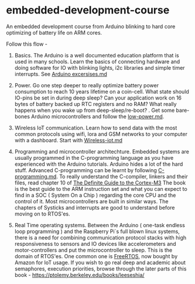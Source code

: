 # embedded-development-course
An embedded development course from Arduino blinking to hard core optimizing of battery life on ARM cores.

Follow this flow - 
1. Basics. The Arduino is a well documented education platform that is used in many schools. Learn the basics of connecting hardware and doing software for IO with blinking lights, i2c libraries and simple timer interrupts. See [Arduino excersises.md](Arduino-excersises.md)

2. Power. Go one step deeper to really optimize battery power consumption to reach 10 years lifetime on a coin-cell. What state should IO-pins be set in during deep sleep? Can your application work on 16 bytes of battery backed up RTC registers and no RAM? What really happens when you wake up from deep-sleep/re-boot?
. Get some bare-bones Arduino microcontrollers and follow the [low-power.md](low-power.md).

2. Wireless IoT communication. Learn how to send data with the most common protocols using wifi, lora and GSM networks to your computer with a dashboard. Start with [Wireless-iot.md](Wireless-iot.md) 

3. Programming and microcontroller architechture. 
Embedded systems are usually programmed in the C-programming language as you have experienced with the Arduino tutorials. Arduino hides a lot of the hard stuff.
Advanced C-programming can be learnt by following [C-programming.md](C-programming.md).
To really understand the C-compiler, linkers and their files, read chapter 10 of [The Definite Guide to the Cortex-M3]( https://www.eecs.umich.edu/courses/eecs373/labs/refs/M3%20Guide.pdf) The book is the best guide to the ARM instruction set and what you can expect to find in a SOC ( System On a Chip ) regarding the core CPU and the control of it. Most microcontrollers are built in similar ways. The chapters of Systicks and interrupts are good to understand before moving on to RTOS'es. 

4. Real Time operating systems. Between the Arduino ( one-task endless loop programming ) and the Raspberry Pi´s full blown linux systems, there is a need for combining communication protocol stacks with high responsiveness to sensors and IO devices like accelerometers and motor-controllers and put the microcontroller to sleep. This is the domain of RTOS'es. One common one is [FreeRTOS](https://aws.amazon.com/freertos/), now bought by Amazon for IoT usage.  If you wish to go real deep and academic about semaphores, execution priorities, browse through the later parts of this book - https://ptolemy.berkeley.edu/books/leeseshia/

